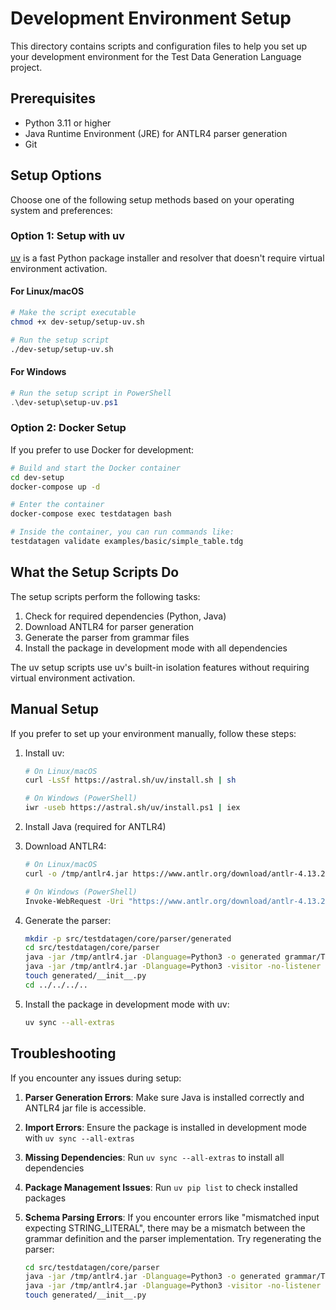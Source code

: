 

# Development Environment Setup

This directory contains scripts and configuration files to help you set up your development environment for the Test Data Generation Language project.

## Prerequisites

- Python 3.11 or higher
- Java Runtime Environment (JRE) for ANTLR4 parser generation
- Git

## Setup Options

Choose one of the following setup methods based on your operating system and preferences:

### Option 1: Setup with uv

[uv](https://github.com/astral-sh/uv) is a fast Python package installer and resolver that doesn't require virtual environment activation.

#### For Linux/macOS

```bash
# Make the script executable
chmod +x dev-setup/setup-uv.sh

# Run the setup script
./dev-setup/setup-uv.sh
```

#### For Windows

```powershell
# Run the setup script in PowerShell
.\dev-setup\setup-uv.ps1
```

### Option 2: Docker Setup

If you prefer to use Docker for development:

```bash
# Build and start the Docker container
cd dev-setup
docker-compose up -d

# Enter the container
docker-compose exec testdatagen bash

# Inside the container, you can run commands like:
testdatagen validate examples/basic/simple_table.tdg
```

## What the Setup Scripts Do

The setup scripts perform the following tasks:

1. Check for required dependencies (Python, Java)
2. Download ANTLR4 for parser generation
3. Generate the parser from grammar files
4. Install the package in development mode with all dependencies

The uv setup scripts use uv's built-in isolation features without requiring virtual environment activation.

## Manual Setup

If you prefer to set up your environment manually, follow these steps:

1. Install uv:
   ```bash
   # On Linux/macOS
   curl -LsSf https://astral.sh/uv/install.sh | sh
   
   # On Windows (PowerShell)
   iwr -useb https://astral.sh/uv/install.ps1 | iex
   ```

2. Install Java (required for ANTLR4)

3. Download ANTLR4:
   ```bash
   # On Linux/macOS
   curl -o /tmp/antlr4.jar https://www.antlr.org/download/antlr-4.13.2-complete.jar
   
   # On Windows (PowerShell)
   Invoke-WebRequest -Uri "https://www.antlr.org/download/antlr-4.13.2-complete.jar" -OutFile "$env:TEMP\antlr4.jar"
   ```

4. Generate the parser:
   ```bash
   mkdir -p src/testdatagen/core/parser/generated
   cd src/testdatagen/core/parser
   java -jar /tmp/antlr4.jar -Dlanguage=Python3 -o generated grammar/TestDataGenLexer.g4
   java -jar /tmp/antlr4.jar -Dlanguage=Python3 -visitor -no-listener -lib grammar -o generated grammar/TestDataGen.g4
   touch generated/__init__.py
   cd ../../../..
   ```

5. Install the package in development mode with uv:
   ```bash
   uv sync --all-extras
   ```

## Troubleshooting

If you encounter any issues during setup:

1. **Parser Generation Errors**: Make sure Java is installed correctly and ANTLR4 jar file is accessible.

2. **Import Errors**: Ensure the package is installed in development mode with `uv sync --all-extras`

3. **Missing Dependencies**: Run `uv sync --all-extras` to install all dependencies

4. **Package Management Issues**: Run `uv pip list` to check installed packages

5. **Schema Parsing Errors**: If you encounter errors like "mismatched input expecting STRING_LITERAL", there may be a mismatch between the grammar definition and the parser implementation. Try regenerating the parser:
   ```bash
   cd src/testdatagen/core/parser
   java -jar /tmp/antlr4.jar -Dlanguage=Python3 -o generated grammar/TestDataGenLexer.g4
   java -jar /tmp/antlr4.jar -Dlanguage=Python3 -visitor -no-listener -lib grammar -o generated grammar/TestDataGen.g4
   touch generated/__init__.py
   ```

